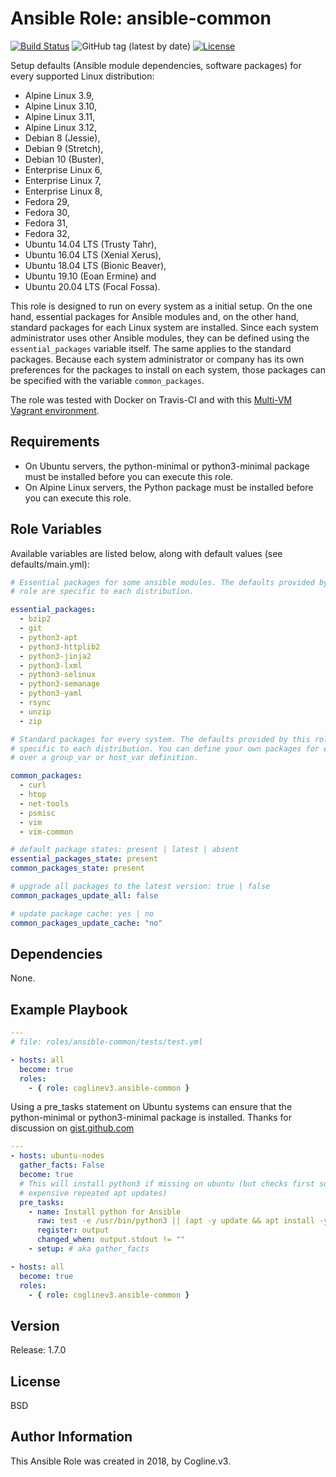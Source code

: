 # Ansible Role: ansible-common

[![Build Status](https://travis-ci.com/coglinev3/ansible-common.svg?branch=master)](https://travis-ci.com/coglinev3/ansible-common) ![GitHub tag (latest by date)](https://img.shields.io/github/v/tag/coglinev3/ansible-common) [![License](https://img.shields.io/badge/License-BSD%203--Clause-blue.svg)](https://raw.githubusercontent.com/coglinev3/ansible-common/master/LICENSE)

Setup defaults (Ansible module dependencies, software packages) for every supported Linux distribution:
* Alpine Linux 3.9,
* Alpine Linux 3.10,
* Alpine Linux 3.11,
* Alpine Linux 3.12,
* Debian 8 (Jessie),
* Debian 9 (Stretch),
* Debian 10 (Buster),
* Enterprise Linux 6, 
* Enterprise Linux 7, 
* Enterprise Linux 8, 
* Fedora 29,
* Fedora 30,
* Fedora 31,
* Fedora 32,
* Ubuntu 14.04 LTS (Trusty Tahr),
* Ubuntu 16.04 LTS (Xenial Xerus),
* Ubuntu 18.04 LTS (Bionic Beaver),
* Ubuntu 19.10 (Eoan Ermine) and
* Ubuntu 20.04 LTS (Focal Fossa).

This role is designed to run on every system as a initial setup. On the one hand, essential packages for Ansible modules and, on the other hand, standard packages for each Linux system are installed. Since each system administrator uses other Ansible modules, they can be defined using the `essential_packages` variable itself. The same applies to the standard packages. Because each system administrator or company has its own preferences for the packages to install on each system, those packages can be specified with the variable `common_packages`.

The role was tested with Docker on Travis-CI and with this [Multi-VM Vagrant environment](https://ansible-development.readthedocs.io/ "Vagrant environment for Developing and Testing Ansible Roles").

## Requirements

* On Ubuntu servers, the python-minimal or python3-minimal package must be installed before you can
execute this role.
* On Alpine Linux servers, the Python package must be installed before you can
execute this role.

## Role Variables

Available variables are listed below, along with default values (see defaults/main.yml):

```yml
# Essential packages for some ansible modules. The defaults provided by this
# role are specific to each distribution.

essential_packages:
  - bzip2
  - git
  - python3-apt
  - python3-httplib2
  - python3-jinja2
  - python3-lxml
  - python3-selinux
  - python3-semanage
  - python3-yaml
  - rsync
  - unzip
  - zip

# Standard packages for every system. The defaults provided by this role are
# specific to each distribution. You can define your own packages for example
# over a group_var or host_var definition.

common_packages:
  - curl
  - htop
  - net-tools
  - psmisc
  - vim
  - vim-common

# default package states: present | latest | absent
essential_packages_state: present
common_packages_state: present

# upgrade all packages to the latest version: true | false
common_packages_update_all: false

# update package cache: yes | no
common_packages_update_cache: "no"
```

## Dependencies

None.

## Example Playbook

```yml
---
# file: roles/ansible-common/tests/test.yml

- hosts: all
  become: true
  roles:
    - { role: coglinev3.ansible-common }
```

Using a pre_tasks statement on Ubuntu systems can ensure that the python-minimal or python3-minimal package is installed. Thanks for discussion on [gist.github.com](https://gist.github.com/gwillem/4ba393dceb55e5ae276a87300f6b8e6f "gwillem/ansible-bootstrap-ubuntu-16.04.yml")

```yml
---
- hosts: ubuntu-nodes
  gather_facts: False
  become: true
  # This will install python3 if missing on ubuntu (but checks first so no
  # expensive repeated apt updates)
  pre_tasks:
    - name: Install python for Ansible
      raw: test -e /usr/bin/python3 || (apt -y update && apt install -y python3-minimal)
      register: output
      changed_when: output.stdout != ""
    - setup: # aka gather_facts

- hosts: all
  become: true
  roles:
    - { role: coglinev3.ansible-common }
```

## Version

Release: 1.7.0

## License

BSD

## Author Information

This Ansible Role was created in 2018, by Cogline.v3.
